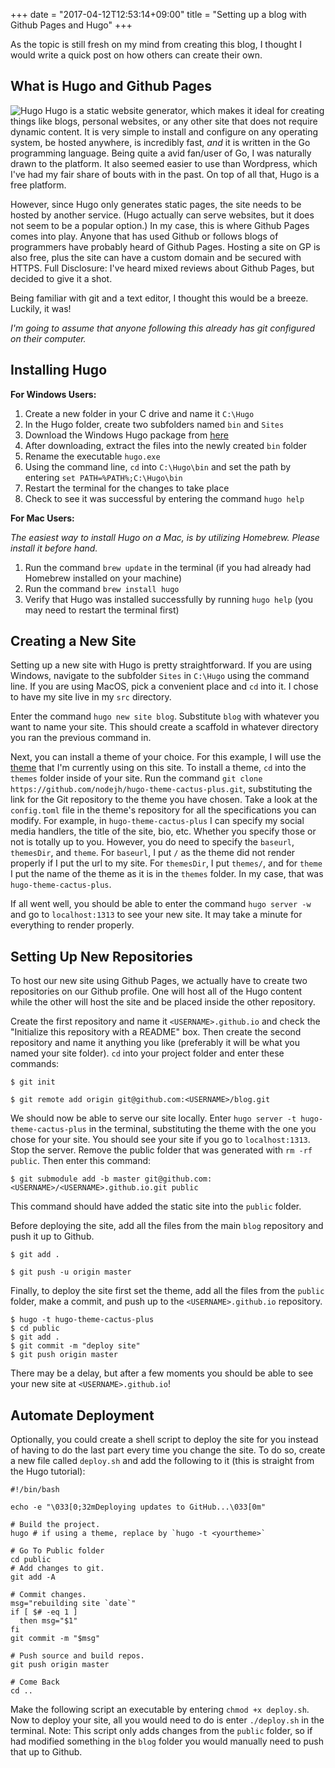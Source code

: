 +++
date = "2017-04-12T12:53:14+09:00"
title = "Setting up a blog with Github Pages and Hugo"
+++

As the topic is still fresh on my mind from creating this blog, I thought I would write a quick post on how others can create their own.

## What is Hugo and Github Pages
![Hugo](https://github.com/arlomurray/blog-hugo/content/hugo.png "Hugo Platform")
Hugo is a static website generator, which makes it ideal for creating things like blogs, personal websites, or any other site that does not require dynamic content. It is very simple to install and configure on any operating system, be hosted anywhere, is incredibly fast, *and* it is written in the Go programming language. Being quite a avid fan/user of Go, I was naturally drawn to the platform. It also seemed easier to use than Wordpress, which I've had my fair share of bouts with in the past. On top of all that, Hugo is a free platform.

However, since Hugo only generates static pages, the site needs to be hosted by another service. (Hugo actually can serve websites, but it does not seem to be a popular option.) In my case, this is where Github Pages comes into play. Anyone that has used Github or follows blogs of programmers have probably heard of Github Pages. Hosting a site on GP is also free, plus the site can have a custom domain and be secured with HTTPS. Full Disclosure: I've heard mixed reviews about Github Pages, but decided to give it a shot.

Being familiar with git and a text editor, I thought this would be a breeze. Luckily, it was!

*I'm going to assume that anyone following this already has git configured on their computer.*

## Installing Hugo
**For Windows Users:**

1. Create a new folder in your C drive and name it `C:\Hugo`
2. In the Hugo folder, create two subfolders named `bin` and `Sites`
3. Download the Windows Hugo package from [here](https://github.com/spf13/hugo/releases)
4. After downloading, extract the files into the newly created `bin` folder
5. Rename the executable `hugo.exe`
6. Using the command line, `cd` into `C:\Hugo\bin` and set the path by entering `set PATH=%PATH%;C:\Hugo\bin`
7. Restart the terminal for the changes to take place
8. Check to see it was successful by entering the command `hugo help`


**For Mac Users:**

*The easiest way to install Hugo on a Mac, is by utilizing Homebrew. Please install it before hand.*

1. Run the command `brew update` in the terminal (if you had already had Homebrew installed on your machine)
2. Run the command `brew install hugo`
3. Verify that Hugo was installed successfully by running `hugo help` (you may need to restart the terminal first)

## Creating a New Site
Setting up a new site with Hugo is pretty straightforward. If you are using Windows, navigate to the subfolder `Sites` in `C:\Hugo` using the command line. If you are using MacOS, pick a convenient place and `cd` into it. I chose to have my site live in my `src` directory.

Enter the command `hugo new site blog`. Substitute `blog` with whatever you want to name your site. This should create a scaffold in whatever directory you ran the previous command in.

Next, you can install a theme of your choice. For this example, I will use the [theme](http://themes.gohugo.io/hugo-theme-cactus-plus/) that I'm currently using on this site. To install a theme, `cd` into the `themes` folder inside of your site. Run the command `git clone https://github.com/nodejh/hugo-theme-cactus-plus.git`, substituting the link for the Git repository to the theme you have chosen. Take a look at the `config.toml` file in the theme's repository for all the specifications you can modify. For example, in `hugo-theme-cactus-plus` I can specify my social media handlers, the title of the site, bio, etc. Whether you specify those or not is totally up to you. However, you do need to specify the `baseurl`, `themesDir`, and `theme`. For `baseurl`, I put `/` as the theme did not render properly if I put the url to my site. For `themesDir`, I put `themes/`, and for `theme` I put the name of the theme as it is in the `themes` folder. In my case, that was `hugo-theme-cactus-plus`.

If all went well, you should be able to enter the command `hugo server -w` and go to `localhost:1313` to see your new site. It may take a minute for everything to render properly.

## Setting Up New Repositories
To host our new site using Github Pages, we actually have to create two repositories on our Github profile. One will host all of the Hugo content while the other will host the site and be placed inside the other repository.

Create the first repository and name it `<USERNAME>.github.io` and check the "Initialize this repository with a README" box. Then create the second repository and name it anything you like (preferably it will be what you named your site folder). `cd` into your project folder and enter these commands:
```
$ git init

$ git remote add origin git@github.com:<USERNAME>/blog.git
```
We should now be able to serve our site locally. Enter `hugo server -t hugo-theme-cactus-plus` in the terminal, substituting the theme with the one you chose for your site. You should see your site if you go to `localhost:1313`. Stop the server. Remove the public folder that was generated with `rm -rf public`. Then enter this command:
```
$ git submodule add -b master git@github.com:<USERNAME>/<USERNAME>.github.io.git public
```
This command should have added the static site into the `public` folder.

Before deploying the site, add all the files from the main `blog` repository and push it up to Github.
```
$ git add .

$ git push -u origin master
```
Finally, to deploy the site first set the theme, add all the files from the `public` folder, make a commit, and push up to the `<USERNAME>.github.io` repository.
```
$ hugo -t hugo-theme-cactus-plus
$ cd public
$ git add .
$ git commit -m "deploy site"
$ git push origin master
```
There may be a delay, but after a few moments you should be able to see your new site at `<USERNAME>.github.io`!

## Automate Deployment
Optionally, you could create a shell script to deploy the site for you instead of having to do the last part every time you change the site.
To do so, create a new file called `deploy.sh` and add the following to it (this is straight from the Hugo tutorial):
```
#!/bin/bash

echo -e "\033[0;32mDeploying updates to GitHub...\033[0m"

# Build the project.
hugo # if using a theme, replace by `hugo -t <yourtheme>`

# Go To Public folder
cd public
# Add changes to git.
git add -A

# Commit changes.
msg="rebuilding site `date`"
if [ $# -eq 1 ]
  then msg="$1"
fi
git commit -m "$msg"

# Push source and build repos.
git push origin master

# Come Back
cd ..
```
Make the following script an executable by entering `chmod +x deploy.sh`. Now to deploy your site, all you would need to do is enter `./deploy.sh` in the terminal. Note: This script only adds changes from the `public` folder, so if had modified something in the `blog` folder you would manually need to push that up to Github.

